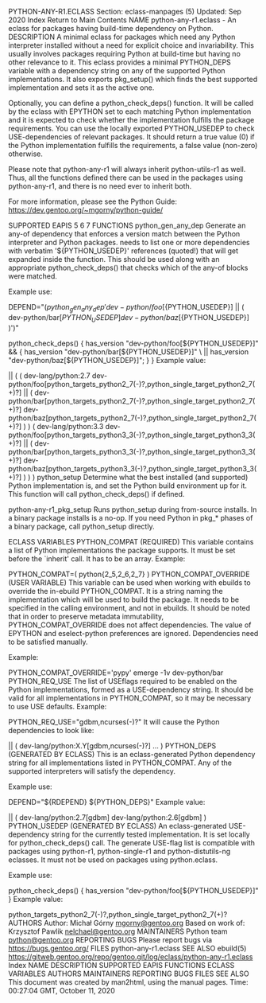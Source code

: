 PYTHON-ANY-R1.ECLASS
Section: eclass-manpages (5)
Updated: Sep 2020
Index Return to Main Contents
NAME
python-any-r1.eclass - An eclass for packages having build-time dependency on Python.
DESCRIPTION
A minimal eclass for packages which need any Python interpreter installed without a need for explicit choice and invariability. This usually involves packages requiring Python at build-time but having no other relevance to it.
This eclass provides a minimal PYTHON_DEPS variable with a dependency string on any of the supported Python implementations. It also exports pkg_setup() which finds the best supported implementation and sets it as the active one.

Optionally, you can define a python_check_deps() function. It will be called by the eclass with EPYTHON set to each matching Python implementation and it is expected to check whether the implementation fulfills the package requirements. You can use the locally exported PYTHON_USEDEP to check USE-dependencies of relevant packages. It should return a true value (0) if the Python implementation fulfills the requirements, a false value (non-zero) otherwise.

Please note that python-any-r1 will always inherit python-utils-r1 as well. Thus, all the functions defined there can be used in the packages using python-any-r1, and there is no need ever to inherit both.

For more information, please see the Python Guide: https://dev.gentoo.org/~mgorny/python-guide/

SUPPORTED EAPIS
5 6 7
FUNCTIONS
python_gen_any_dep <dependency-block>
Generate an any-of dependency that enforces a version match between the Python interpreter and Python packages. <dependency-block> needs to list one or more dependencies with verbatim '${PYTHON_USEDEP}' references (quoted!) that will get expanded inside the function.
This should be used along with an appropriate python_check_deps() that checks which of the any-of blocks were matched.

Example use:

DEPEND="$(python_gen_any_dep '
dev-python/foo[${PYTHON_USEDEP}]
|| ( dev-python/bar[${PYTHON_USEDEP}]
        dev-python/baz[${PYTHON_USEDEP}] )')"

python_check_deps() {
has_version "dev-python/foo[${PYTHON_USEDEP}]" \
        && { has_version "dev-python/bar[${PYTHON_USEDEP}]" \
                || has_version "dev-python/baz[${PYTHON_USEDEP}]"; }
}
Example value:

|| (
(
        dev-lang/python:2.7
        dev-python/foo[python_targets_python2_7(-)?,python_single_target_python2_7(+)?]
        || ( dev-python/bar[python_targets_python2_7(-)?,python_single_target_python2_7(+)?]
                dev-python/baz[python_targets_python2_7(-)?,python_single_target_python2_7(+)?] )
)
(
        dev-lang/python:3.3
        dev-python/foo[python_targets_python3_3(-)?,python_single_target_python3_3(+)?]
        || ( dev-python/bar[python_targets_python3_3(-)?,python_single_target_python3_3(+)?]
                dev-python/baz[python_targets_python3_3(-)?,python_single_target_python3_3(+)?] )
)
)
python_setup
Determine what the best installed (and supported) Python implementation is, and set the Python build environment up for it.
This function will call python_check_deps() if defined.

python-any-r1_pkg_setup
Runs python_setup during from-source installs.
In a binary package installs is a no-op. If you need Python in pkg_* phases of a binary package, call python_setup directly.

ECLASS VARIABLES
PYTHON_COMPAT (REQUIRED)
This variable contains a list of Python implementations the package supports. It must be set before the `inherit' call. It has to be an array.
Example:

PYTHON_COMPAT=( python{2_5,2_6,2_7} )
PYTHON_COMPAT_OVERRIDE (USER VARIABLE)
This variable can be used when working with ebuilds to override the in-ebuild PYTHON_COMPAT. It is a string naming the implementation which will be used to build the package. It needs to be specified in the calling environment, and not in ebuilds.
It should be noted that in order to preserve metadata immutability, PYTHON_COMPAT_OVERRIDE does not affect dependencies. The value of EPYTHON and eselect-python preferences are ignored. Dependencies need to be satisfied manually.

Example:

PYTHON_COMPAT_OVERRIDE='pypy' emerge -1v dev-python/bar
PYTHON_REQ_USE
The list of USEflags required to be enabled on the Python implementations, formed as a USE-dependency string. It should be valid for all implementations in PYTHON_COMPAT, so it may be necessary to use USE defaults.
Example:

PYTHON_REQ_USE="gdbm,ncurses(-)?"
It will cause the Python dependencies to look like:

|| ( dev-lang/python:X.Y[gdbm,ncurses(-)?] ... )
PYTHON_DEPS (GENERATED BY ECLASS)
This is an eclass-generated Python dependency string for all implementations listed in PYTHON_COMPAT.
Any of the supported interpreters will satisfy the dependency.

Example use:

DEPEND="${RDEPEND}
${PYTHON_DEPS}"
Example value:

|| ( dev-lang/python:2.7[gdbm]
        dev-lang/python:2.6[gdbm] )
PYTHON_USEDEP (GENERATED BY ECLASS)
An eclass-generated USE-dependency string for the currently tested implementation. It is set locally for python_check_deps() call.
The generate USE-flag list is compatible with packages using python-r1, python-single-r1 and python-distutils-ng eclasses. It must not be used on packages using python.eclass.

Example use:

python_check_deps() {
has_version "dev-python/foo[${PYTHON_USEDEP}]"
}
Example value:

python_targets_python2_7(-)?,python_single_target_python2_7(+)?
AUTHORS
Author: Michał Górny <mgorny@gentoo.org>
Based on work of: Krzysztof Pawlik <nelchael@gentoo.org>
MAINTAINERS
Python team <python@gentoo.org>
REPORTING BUGS
Please report bugs via https://bugs.gentoo.org/
FILES
python-any-r1.eclass
SEE ALSO
ebuild(5)
https://gitweb.gentoo.org/repo/gentoo.git/log/eclass/python-any-r1.eclass
Index
NAME
DESCRIPTION
SUPPORTED EAPIS
FUNCTIONS
ECLASS VARIABLES
AUTHORS
MAINTAINERS
REPORTING BUGS
FILES
SEE ALSO
This document was created by man2html, using the manual pages.
Time: 00:27:04 GMT, October 11, 2020
